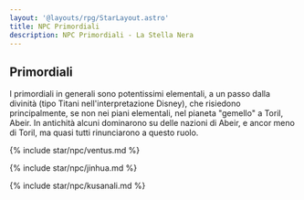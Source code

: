 ```yaml
---
layout: '@layouts/rpg/StarLayout.astro'
title: NPC Primordiali
description: NPC Primordiali - La Stella Nera
---
```


## Primordiali

I primordiali in generali sono potentissimi elementali, a un passo dalla divinità (tipo Titani nell'interpretazione Disney), che risiedono principalmente, se non nei piani elementali, nel pianeta "gemello" a Toril, Abeir. In antichità alcuni dominarono su delle nazioni di Abeir, e ancor meno di Toril, ma quasi tutti rinunciarono a questo ruolo.

{% include star/npc/ventus.md %}

{% include star/npc/jinhua.md %}

{% include star/npc/kusanali.md %}
